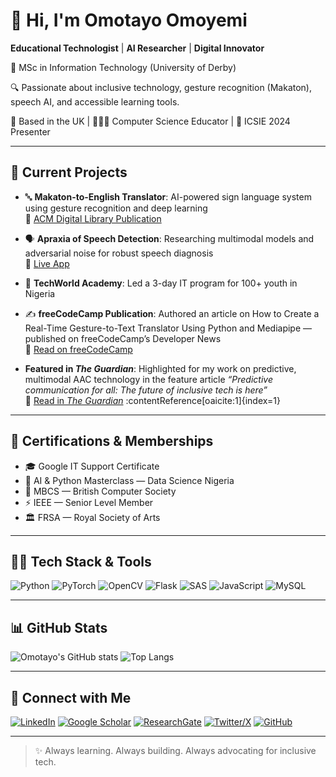 # 👋 Hi, I'm Omotayo Omoyemi

**Educational Technologist** | **AI Researcher** | **Digital Innovator**

🔬 MSc in Information Technology (University of Derby)

🔍 Passionate about inclusive technology, gesture recognition (Makaton), speech AI, and accessible learning tools.

📍 Based in the UK | 🧑🏽‍🏫 Computer Science Educator | 🎤 ICSIE 2024 Presenter

---

## 🚀 Current Projects

- 🔤 **Makaton-to-English Translator**: AI-powered sign language system using gesture recognition and deep learning  
  📄 [ACM Digital Library Publication](https://dl.acm.org/doi/10.1145/3708635.3708647)

- 🗣️ **Apraxia of Speech Detection**: Researching multimodal models and adversarial noise for robust speech diagnosis  
  🔗 [Live App](https://aura-apraxia-aac-a8qejouwasaqequrhetbfw.streamlit.app/)

- 🧠 **TechWorld Academy**: Led a 3-day IT program for 100+ youth in Nigeria 
  
- ✍️ **freeCodeCamp Publication**: Authored an article on How to Create a Real-Time Gesture-to-Text Translator Using Python and Mediapipe — published on freeCodeCamp’s Developer News  
  📰 [Read on freeCodeCamp](https://www.freecodecamp.org/news/create-a-real-time-gesture-to-text-translator/)
  
-  **Featured in *The Guardian***: Highlighted for my work on predictive, multimodal AAC technology in the feature article *“Predictive communication for all: The future of inclusive tech is here”*  
  📰 [Read in *The Guardian*](https://guardian.ng/news/predictive-communication-for-all-the-future-of-inclusive-tech-is-here/) :contentReference[oaicite:1]{index=1}

---

## 📜 Certifications & Memberships

- 🎓 Google IT Support Certificate
- 🤖 AI & Python Masterclass — Data Science Nigeria
- 💼 MBCS — British Computer Society
- ⚡ IEEE — Senior Level Member
- 🏛 FRSA — Royal Society of Arts

---

## 🧑‍💻 Tech Stack & Tools

![Python](https://img.shields.io/badge/Python-3776AB?style=for-the-badge&logo=python&logoColor=white)
![PyTorch](https://img.shields.io/badge/PyTorch-EE4C2C?style=for-the-badge&logo=pytorch&logoColor=white)
![OpenCV](https://img.shields.io/badge/OpenCV-27338e?style=for-the-badge&logo=opencv&logoColor=white)
![Flask](https://img.shields.io/badge/Flask-000000?style=for-the-badge&logo=flask&logoColor=white)
![SAS](https://img.shields.io/badge/SAS-0066CC?style=for-the-badge&logo=sas&logoColor=white)
![JavaScript](https://img.shields.io/badge/JavaScript-F7DF1E?style=for-the-badge&logo=javascript&logoColor=black)
![MySQL](https://img.shields.io/badge/MySQL-005C84?style=for-the-badge&logo=mysql&logoColor=white)

---

## 📊 GitHub Stats

![Omotayo's GitHub stats](https://github-readme-stats.vercel.app/api?username=tayo4christ&show_icons=true&theme=default)
![Top Langs](https://github-readme-stats.vercel.app/api/top-langs/?username=your-github-username&layout=compact)


---

## 🔗 Connect with Me

[![LinkedIn](https://img.shields.io/badge/LinkedIn-0077B5?style=flat-square&logo=linkedin&logoColor=white)](https://www.linkedin.com/in/omotayo-emmanuel-omoyemi-mbcs-054484191/)
[![Google Scholar](https://img.shields.io/badge/Google%20Scholar-4285F4?style=flat-square&logo=google-scholar&logoColor=white)](https://scholar.google.com/citations?user=cFw_hV0AAAAJ&hl=en)
[![ResearchGate](https://img.shields.io/badge/ResearchGate-00CCBB?style=flat-square&logo=researchgate&logoColor=white)](https://www.researchgate.net/profile/Omotayo-Omoyemi)
[![Twitter/X](https://img.shields.io/badge/X-000000?style=flat-square&logo=X&logoColor=white)](https://x.com/yourusername)
[![GitHub](https://img.shields.io/badge/GitHub-181717?style=flat-square&logo=github&logoColor=white)](https://github.com/your-github-username)

---

> ✨ Always learning. Always building. Always advocating for inclusive tech.

<!--
**tayo4christ/tayo4christ** is a ✨ _special_ ✨ repository because its `README.md` (this file) appears on your GitHub profile.

Here are some ideas to get you started:

- 🔭 I’m currently working on ...
- 🌱 I’m currently learning ...
- 👯 I’m looking to collaborate on ...
- 🤔 I’m looking for help with ...
- 💬 Ask me about ...
- 📫 How to reach me: ...
- 😄 Pronouns: ...
- ⚡ Fun fact: ...
-->
